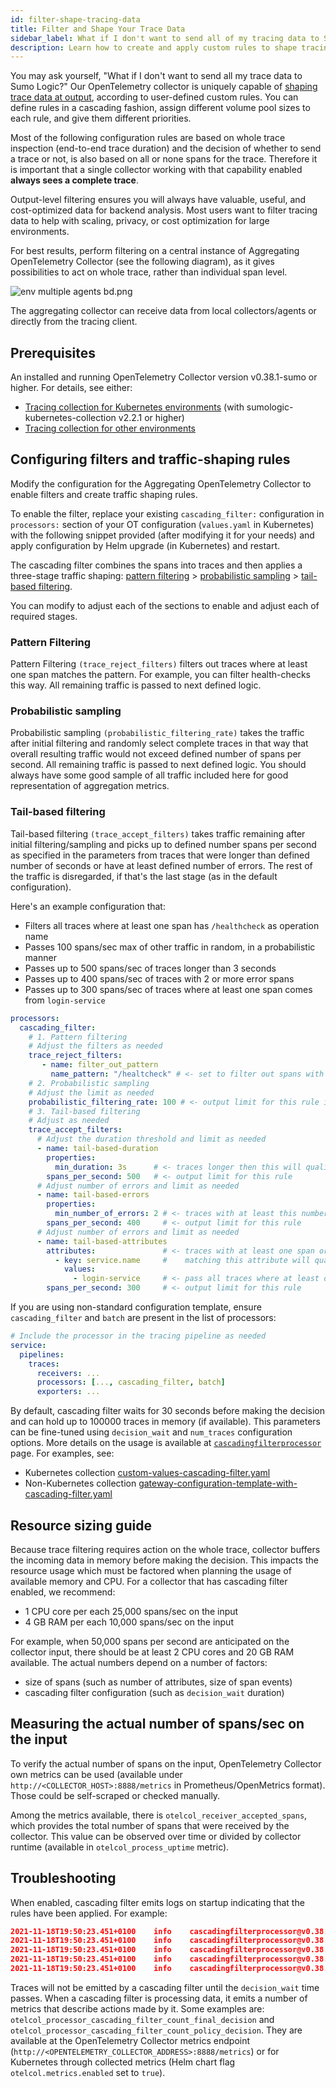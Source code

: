 ```yaml
---
id: filter-shape-tracing-data
title: Filter and Shape Your Trace Data
sidebar_label: What if I don't want to send all of my tracing data to Sumo Logic?
description: Learn how to create and apply custom rules to shape tracing data.
---
```



You may ask yourself, "What if I don't want to send all my trace data to Sumo Logic?" Our OpenTelemetry collector is uniquely capable of [shaping trace data at output](https://github.com/SumoLogic/opentelemetry-collector-contrib/tree/main/processor/cascadingfilterprocessor), according to user-defined custom rules. You can define rules in a cascading fashion, assign different volume pool sizes to each rule, and give them different priorities.

Most of the following configuration rules are based on whole trace inspection (end-to-end trace duration) and the decision of whether to send a trace or not, is also based on all or none spans for the trace. Therefore it is important that a single collector working with that capability enabled **always sees a complete trace**.

Output-level filtering ensures you will always have valuable, useful, and cost-optimized data for backend analysis. Most users want to filter tracing data to help with scaling, privacy, or cost optimization for large environments.

For best results, perform filtering on a central instance of Aggregating OpenTelemetry Collector (see the following diagram), as it gives possibilities to act on whole trace, rather than individual span level.

![env multiple agents bd.png](/img/traces/env-multiple-agents-bd.png)

The aggregating collector can receive data from local collectors/agents or directly from the tracing client.

## Prerequisites

An installed and running OpenTelemetry Collector version v0.38.1-sumo or higher. For details, see either:

* [Tracing collection for Kubernetes environments](/docs/apm/traces/get-started-transaction-tracing/set-up-traces-collection-for-kubernetes-environments) (with sumologic-kubernetes-collection v2.2.1 or higher)
* [Tracing collection for other environments](/docs/apm/traces/get-started-transaction-tracing/set-up-traces-collection-for-other-environments)


## Configuring filters and traffic-shaping rules

Modify the configuration for the Aggregating OpenTelemetry Collector to enable filters and create traffic shaping rules.

To enable the filter, replace your existing `cascading_filter:` configuration in `processors:` section of your OT configuration (`values.yaml` in Kubernetes) with the following snippet provided (after modifying it for your needs) and apply configuration by Helm upgrade (in Kubernetes) and restart.

The cascading filter combines the spans into traces and then applies a three-stage traffic shaping: [pattern filtering](#pattern-filtering) > [probabilistic sampling](#probabilistic-sampling) > [tail-based filtering](#tail-based-filtering).

You can modify to adjust each of the sections to enable and adjust each of required stages.

### Pattern Filtering

Pattern Filtering `(trace_reject_filters)` filters out traces where at least one span matches the pattern. For example, you can filter health-checks this way. All remaining traffic is passed to next defined logic.


### Probabilistic sampling

Probabilistic sampling `(probabilistic_filtering_rate)` takes the traffic after initial filtering and randomly select complete traces in that way that overall resulting traffic would not exceed defined number of spans per second. All remaining traffic is passed to next defined logic. You should always have some good sample of all traffic included here for good representation of aggregation metrics.

### Tail-based filtering

Tail-based filtering `(trace_accept_filters)` takes traffic remaining after initial filtering/sampling and picks up to defined number spans per second as specified in the parameters from traces that were longer than defined number of seconds or have at least defined number of errors. The rest of the traffic is disregarded, if that's the last stage (as in the default configuration).

Here's an example configuration that:

* Filters all traces where at least one span has `/healthcheck` as operation name
* Passes 100 spans/sec max of other traffic in random, in a probabilistic manner
* Passes up to 500 spans/sec of traces longer than 3 seconds
* Passes up to 400 spans/sec of traces with 2 or more error spans
* Passes up to 300 spans/sec of traces where at least one span comes from `login-service`

```yaml
processors:
  cascading_filter:
    # 1. Pattern filtering
    # Adjust the filters as needed
    trace_reject_filters:
       - name: filter_out_pattern
         name_pattern: "/healtcheck" # <- set to filter out spans with name matching this pattern
    # 2. Probabilistic sampling  
    # Adjust the limit as needed
    probabilistic_filtering_rate: 100 # <- output limit for this rule in spans/sec
    # 3. Tail-based filtering
    # Adjust as needed
    trace_accept_filters:
      # Adjust the duration threshold and limit as needed
      - name: tail-based-duration
        properties:
          min_duration: 3s      # <- traces longer then this will qualify to be sent
        spans_per_second: 500   # <- output limit for this rule
      # Adjust number of errors and limit as needed
      - name: tail-based-errors
        properties:
          min_number_of_errors: 2 # <- traces with at least this number of errors will qualify to be sent
        spans_per_second: 400     # <- output limit for this rule
      # Adjust number of errors and limit as needed
      - name: tail-based-attributes
        attributes:               # <- traces with at least one span or resource
          - key: service.name     #    matching this attribute will qualify to be sent
            values:
              - login-service     # <- pass all traces where at least one span belongs to "login-service" service
        spans_per_second: 300     # <- output limit for this rule
```


If you are using non-standard configuration template, ensure `cascading_filter` and `batch` are present in the list of processors:

```yaml
# Include the processor in the tracing pipeline as needed
service:
  pipelines:
    traces:
      receivers: ...
      processors: [..., cascading_filter, batch]
      exporters: ...
```


By default, cascading filter waits for 30 seconds before making the decision and can hold up to 100000 traces in memory (if available). This parameters can be fine-tuned using `decision_wait` and `num_traces` configuration options. More details on the usage is available at [`cascadingfilterprocessor`](https://github.com/SumoLogic/opentelemetry-collector-contrib/tree/main/processor/cascadingfilterprocessor) page. For examples, see:

* Kubernetes collection [custom-values-cascading-filter.yaml](https://github.com/SumoLogic/opentelemetry-collector-contrib/blob/main/examples/kubernetes/custom-values-cascading-filter.yaml)  
* Non-Kubernetes collection [gateway-configuration-template-with-cascading-filter.yaml](https://github.com/SumoLogic/opentelemetry-collector-contrib/blob/main/examples/non-kubernetes/gateway-configuration-template-with-cascading-filter.yaml)


## Resource sizing guide

Because trace filtering requires action on the whole trace, collector buffers the incoming data in memory before making the decision. This impacts the resource usage which must be factored when planning the usage of available memory and CPU. For a collector that has cascading filter enabled, we recommend:

* 1 CPU core per each 25,000 spans/sec on the input
* 4 GB RAM per each 10,000 spans/sec on the input

For example, when 50,000 spans per second are anticipated on the collector input, there should be at least 2 CPU cores and 20 GB RAM available. The actual numbers depend on a number of factors:

* size of spans (such as number of attributes, size of span events)
* cascading filter configuration (such as `decision_wait` duration)


## Measuring the actual number of spans/sec on the input

To verify the actual number of spans on the input, OpenTelemetry Collector own metrics can be used (available under `http://<COLLECTOR_HOST>:8888/metrics` in Prometheus/OpenMetrics format). Those could be self-scraped or checked manually.

Among the metrics available, there is `otelcol_receiver_accepted_spans`, which provides the total number of spans that were received by the collector. This value can be observed over time or divided by collector runtime (available in `otelcol_process_uptime` metric).


## Troubleshooting

When enabled, cascading filter emits logs on startup indicating that the rules have been applied. For example:

```json
2021-11-18T19:50:23.451+0100    info    cascadingfilterprocessor@v0.38.0/processor.go:132    Adding trace reject rule    {"kind": "processor", "name": "cascading_filter", "name": "healthcheck-rule"}
2021-11-18T19:50:23.451+0100    info    cascadingfilterprocessor@v0.38.0/processor.go:169    Adding trace accept rule    {"kind": "processor", "name": "cascading_filter", "name": "test1", "spans_per_second": 50}
2021-11-18T19:50:23.451+0100    info    cascadingfilterprocessor@v0.38.0/processor.go:169    Adding trace accept rule    {"kind": "processor", "name": "cascading_filter", "name": "test2", "spans_per_second": 50}
2021-11-18T19:50:23.451+0100    info    cascadingfilterprocessor@v0.38.0/processor.go:185    Setting total spans per second limit    {"kind": "processor", "name": "cascading_filter", "spans_per_second": 100}
2021-11-18T19:50:23.451+0100    info    cascadingfilterprocessor@v0.38.0/processor.go:202    Setting probabilistic filtering rate    {"kind": "processor", "name": "cascading_filter", "probabilistic_filtering_rate": 8}
```


Traces will not be emitted by a cascading filter until the `decision_wait` time passes. When a cascading filter is processing data, it emits a number of metrics that describe actions made by it. Some examples are: `otelcol_processor_cascading_filter_count_final_decision` and `otelcol_processor_cascading_filter_count_policy_decision`. They are available at the OpenTelemetry Collector metrics endpoint (`http://<OPENTELEMETRY_COLLECTOR_ADDRESS>:8888/metrics`) or for Kubernetes through collected metrics (Helm chart flag `otelcol.metrics.enabled` set to `true`).
